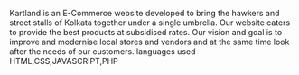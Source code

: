 Kartland is an E-Commerce website developed to bring the hawkers and street stalls of Kolkata together under a single umbrella.
Our website caters to provide the best products at subsidised rates. Our vision and goal is to improve and modernise local stores and vendors and at the same time look after the needs of our customers.
languages used-HTML,CSS,JAVASCRIPT,PHP
